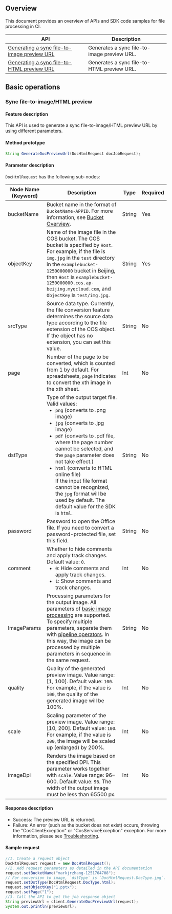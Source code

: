 ## Overview

This document provides an overview of APIs and SDK code samples for file processing in CI.

| API | Description |
| ------------------------------------------------------------ | ------------------ |
| [Generating a sync file-to-image preview URL](https://intl.cloud.tencent.com/document/product/1045/47929) | Generates a sync file-to-image preview URL. |
| [Generating a sync file-to-HTML preview URL](https://www.tencentcloud.com/document/product/1045/47938) | Generates a sync file-to-HTML preview URL. |

## Basic operations

### Sync file-to-image/HTML preview

#### Feature description

This API is used to generate a sync file-to-image/HTML preview URL by using different parameters.

#### Method prototype

```java
String GenerateDocPreviewUrl(DocHtmlRequest docJobRequest);
```

#### Parameter description

`DocHtmlRequest` has the following sub-nodes:

| Node Name (Keyword) | Description | Type | Required |
| ------------------| -------------------------------------------------------- | --------- |  --------- |
| bucketName | Bucket name in the format of `BucketName-APPID`. For more information, see [Bucket Overview](https://intl.cloud.tencent.com/document/product/436/13312). | String | Yes |
| objectKey          | Name of the image file in the COS bucket. The COS bucket is specified by `Host`. For example, if the file is `img.jpg` in the `test` directory in the `examplebucket-1250000000` bucket in Beijing, then `Host` is `examplebucket-1250000000.cos.ap-beijing.myqcloud.com`, and `ObjectKey` is `test/img.jpg`. | String | Yes |
| srcType    | Source data type. Currently, the file conversion feature determines the source data type according to the file extension of the COS object. If the object has no extension, you can set this value. | String | No       |
| page | Number of the page to be converted, which is counted from 1 by default. For spreadsheets, `page` indicates to convert the xth image in the xth sheet. | Int | No |
| dstType | Type of the output target file. Valid values: <ul  style="margin: 0;"><li>`png` (converts to .png image) </li><li>`jpg` (converts to .jpg image) </li><li>`pdf` (converts to .pdf file, where the page number cannot be selected, and the `page` parameter does not take effect.) </li><li>`html` (converts to HTML online file) <br/>If the input file format cannot be recognized, the `jpg` format will be used by default. The default value for the SDK is `html`.</li></ul> | String | No |
| password | Password to open the Office file. If you need to convert a password-protected file, set this field. | String | No |
| comment    | Whether to hide comments and apply track changes. Default value: `0`. <ul  style="margin: 0;"><li>`0`: Hide comments and apply track changes. </li><li>`1`: Show comments and track changes. </li></ul>               | Int  | No       |
| ImageParams | Processing parameters for the output image. All parameters of [basic image processing](https://www.tencentcloud.com/document/product/1045/33694) are supported. To specify multiple parameters, separate them with [pipeline operators](https://intl.cloud.tencent.com/document/product/1045/33727). In this way, the image can be processed by multiple parameters in sequence in the same request.  | String | No       |
| quality | Quality of the generated preview image. Value range: [1, 100]. Default value: `100`. For example, if the value is `100`, the quality of the generated image will be 100%. | Int | No |
| scale       | Scaling parameter of the preview image. Value range: [10, 200]. Default value: `100`. For example, if the value is `200`, the image will be scaled up (enlarged) by 200%.                | Int  | No       |
| imageDpi    | Renders the image based on the specified DPI. This parameter works together with `scale`. Value range: 96–600. Default value: `96`. The width of the output image must be less than 65500 px. | Int | No |


#### Response description

- Success: The preview URL is returned.
- Failure: An error (such as the bucket does not exist) occurs, throwing the "CosClientException" or "CosServiceException" exception. For more information, please see [Troubleshooting](https://intl.cloud.tencent.com/document/product/436/31537).

#### Sample request

```java
//1. Create a request object
DocHtmlRequest request = new DocHtmlRequest();
//2. Add request parameters as detailed in the API documentation
request.setBucketName("markjrzhang-1251704708");
// For conversion to image, `dstType` is `DocHtmlRequest.DocType.jpg`.
request.setDstType(DocHtmlRequest.DocType.html);
request.setObjectKey("1.pptx");
request.setPage("1");
//3. Call the API to get the job response object
String previewUrl = client.GenerateDocPreviewUrl(request);
System.out.println(previewUrl);
```
